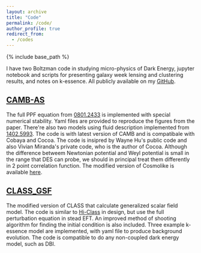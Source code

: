 ```yaml
---
layout: archive
title: "Code"
permalink: /code/
author_profile: true
redirect_from:
  - /codes
---
```


{% include base_path %}

I have two Boltzman code in studying micro-physics of Dark Energy, jupyter notebook and scripts for presenting galaxy week lensing and clustering results, and notes on k-essence. All publicly available on my [GitHub](https://github.com/KunhaoZhong).

[CAMB-AS](https://github.com/KunhaoZhong/CAMB-AS)
-------------------------------------------------

The full PPF equation from [0801.2433](https://arxiv.org/abs/0801.2433) is implemented with special numerical stability. Yaml files are provided to reproduce the figures from the paper. There're also two models using fluid description implemented from [1402.5993](https://arxiv.org/abs/1402.5993). The code is with latest version of CAMB and is compatibale with Cobaya and Cocoa. The code is insipred by Wayne Hu's public code and also Vivian Miranda's private code, who is the author of Cocoa. Although the difference betweem Newtonian potential and Weyl potential is small in the range that DES can probe, we should in principal treat them differently in 2 point correlation function. The modified version of Cosmolike is available [here](https://github.com/SBU-UNESP-2022-COCOA/cocoa2/tree/astress).


[CLASS_GSF](https://github.com/KunhaoZhong/CLASS_GSF)
-----------------------------------------------------
The modified version of CLASS that calculate generalized scalar field model. The code is similar to [Hi-Class](http://miguelzuma.github.io/hi_class_public/) in design, but use the full perturbation equation in stead EFT. An improved method of shooting algorithm for finding the initial condition is also included. Three example k-essence model are implemented, with yaml file to produce background evolution. The code is compatible to do any non-coupled dark energy model, such as DBI.
